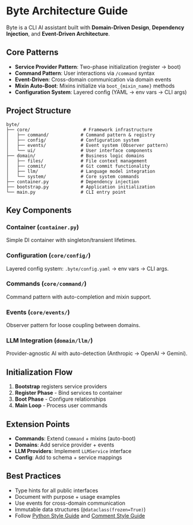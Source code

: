 # Byte Architecture Guide

Byte is a CLI AI assistant built with **Domain-Driven Design**, **Dependency Injection**, and **Event-Driven Architecture**.

## Core Patterns

- **Service Provider Pattern**: Two-phase initialization (register → boot)
- **Command Pattern**: User interactions via `/command` syntax
- **Event-Driven**: Cross-domain communication via domain events
- **Mixin Auto-Boot**: Mixins initialize via `boot_{mixin_name}` methods
- **Configuration System**: Layered config (YAML → env vars → CLI args)

## Project Structure

```
byte/
├── core/                    # Framework infrastructure
│   ├── command/            # Command pattern & registry
│   ├── config/             # Configuration system
│   ├── events/             # Event system (Observer pattern)
│   └── ui/                 # User interface components
├── domain/                 # Business logic domains
│   ├── files/              # File context management
│   ├── commit/             # Git commit functionality
│   ├── llm/                # Language model integration
│   └── system/             # Core system commands
├── container.py            # Dependency injection
├── bootstrap.py            # Application initialization
└── main.py                 # CLI entry point
```

## Key Components

### Container (`container.py`)
Simple DI container with singleton/transient lifetimes.

### Configuration (`core/config/`)
Layered config system: `.byte/config.yaml` → env vars → CLI args.

### Commands (`core/command/`)
Command pattern with auto-completion and mixin support.

### Events (`core/events/`)
Observer pattern for loose coupling between domains.

### LLM Integration (`domain/llm/`)
Provider-agnostic AI with auto-detection (Anthropic → OpenAI → Gemini).

## Initialization Flow

1. **Bootstrap** registers service providers
2. **Register Phase** - Bind services to container
3. **Boot Phase** - Configure relationships
4. **Main Loop** - Process user commands

## Extension Points

- **Commands**: Extend `Command` + mixins (auto-boot)
- **Domains**: Add service provider + events
- **LLM Providers**: Implement `LLMService` interface
- **Config**: Add to schema + service mappings

## Best Practices

- Type hints for all public interfaces
- Document with purpose + usage examples
- Use events for cross-domain communication
- Immutable data structures (`@dataclass(frozen=True)`)
- Follow [Python Style Guide](PYTHON_STYLEGUIDE.md) and [Comment Style Guide](COMMENT_STYLEGUIDE.md)
